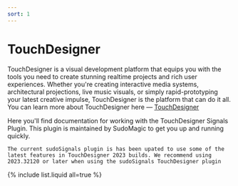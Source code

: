 ```yaml
---
sort: 1
---
```


# TouchDesigner

TouchDesigner is a visual development platform that equips you with the tools you need to create stunning realtime projects and rich user experiences. Whether you're creating interactive media systems, architectural projections, live music visuals, or simply rapid-prototyping your latest creative impulse, TouchDesigner is the platform that can do it all. You can learn more about TouchDesigner here — [TouchDesigner](https://derivative.ca/)

Here you'll find documentation for working with the TouchDesigner Signals Plugin. This plugin is maintained by SudoMagic to get you up and running quickly. 

```warn
The current sudoSignals plugin is has been upated to use some of the latest features in TouchDesigner 2023 builds. We recommend using 2023.32120 or later when using the sudoSignals TouchDesigner plugin
```

{% include list.liquid all=true %}
